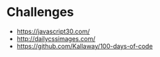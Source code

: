 # Challenges
* https://javascript30.com/
* http://dailycssimages.com/
* https://github.com/Kallaway/100-days-of-code